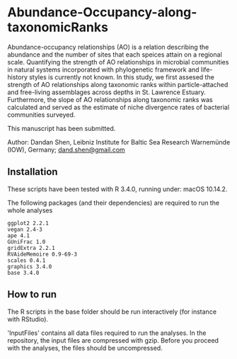 # Abundance-Occupancy-along-taxonomicRanks

Abundance-occupancy relationships (AO) is a relation describing the abundance and the number of sites that each speices attain on a regional scale. Quantifying the strength of AO relationships in microbial communities in natural systems incorporated with phylogenetic framework and life-history styles is currently not known. In this study, we first assesed the strength of AO relationships along taxonomic ranks within particle-attached and free-living assemblages across depths in St. Lawrence Estuary. Furthermore, the slope of AO relationships along taxonomic ranks was calculated and served as the estimate of niche divergence rates of bacterial communities surveyed.

This manuscript has been submitted.


Author: Dandan Shen, Leibniz Institute for Baltic Sea Research Warnemünde (IOW), Germany; dand.shen@gmail.com


## Installation

These scripts have been tested with R 3.4.0, running under: macOS 10.14.2.

The following packages (and their dependencies) are required to run the whole analyses

```
ggplot2 2.2.1
vegan 2.4-3
ape 4.1
GUniFrac 1.0
gridExtra 2.2.1
RVAideMemoire 0.9-69-3
scales 0.4.1
graphics 3.4.0
base 3.4.0

```

## How to run
The R scripts in the base folder should be run interactively (for instance with RStudio).

'InputFiles' contains all data files required to run the analyses. In the repository, the input files are compressed with gzip. Before you proceed with the analyses, the files should be uncompressed.
